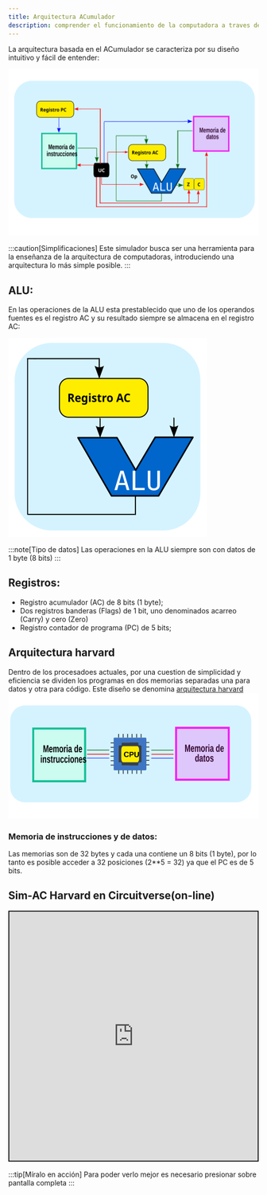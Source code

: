 ```yaml
---
title: Arquitectura ACumulador
description: comprender el funcionamiento de la computadora a traves de la arquitectura acumulador.
---
```


La arquitectura basada en el ACumulador se caracteriza por su diseño intuitivo y fácil de entender:

![cpu-sim-ac](../../../../assets/cpu-sim-ac.svg)  

:::caution[Simplificaciones]
Este simulador busca ser una herramienta para la enseñanza de la arquitectura de computadoras, introduciendo una arquitectura lo más simple posible.
:::

## ALU:
En las operaciones de la ALU esta prestablecido que uno de los operandos fuentes es el registro AC y su resultado siempre se almacena en el registro AC:

![ALU-AC2](../../../../assets/ALU-AC.svg)  

:::note[Tipo de datos]
Las operaciones en la ALU siempre son con datos de 1 byte (8 bits)
:::

  
## Registros:
  - Registro acumulador (AC) de 8 bits (1 byte);
  - Dos registros banderas (Flags) de 1 bit, uno denominados acarreo (Carry) y cero (Zero)
  - Registro contador de programa (PC) de 5 bits; 

## Arquitectura harvard
Dentro de los procesadoes actuales, por una cuestion de simplicidad y eficiencia se dividen los programas en dos memorias separadas una para datos y otra para código. Este diseño se denomina [arquitectura harvard](https://es.wikipedia.org/wiki/Arquitectura_Harvard#:~:text=La%20arquitectura%20de%20Harvard%20es,instrucciones%20y%20para%20los%20datos)
![harvard](../../../../assets/harvard.svg)  

### Memoria de instrucciones y de datos:
  Las memorias son de 32 bytes y cada una contiene un 8 bits (1 byte), por lo tanto es posible acceder a 32 posiciones (2**5 = 32) ya que el PC es de 5 bits.

## Sim-AC Harvard en Circuitverse(on-line)
<iframe src="https://circuitverse.org/simulator/embed/8-carga-inmediata-ldi-sim-ac-harvard?theme=default&display_title=false&clock_time=false&fullscreen=true&zoom_in_out=true" style="border-width:; border-style: solid; border-color:;" name="myiframe" id="projectPreview" scrolling="no" frameborder="1" marginheight="0px" marginwidth="0px" height="500" width="500" allowFullScreen></iframe>

:::tip[Míralo en acción]
Para poder verlo mejor es necesario presionar sobre pantalla completa
:::




